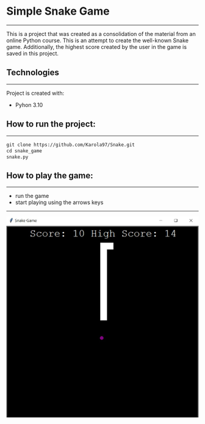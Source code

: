 # Simple Snake Game
---
This is a project that was created as a consolidation of the material from an online Python course. This is an attempt to create the well-known Snake game. Additionally, the highest score created by the user in the game is saved in this project.

## Technologies
---
Project is created with: 
+ Pyhon 3.10

## How to run the project:
---
```
git clone https://github.com/Karola97/Snake.git
cd snake_game
snake.py
```
## How to play the game:
---
+ run the game
+ start playing using the arrows keys

---
![Snake](./images/Snake_img.jpg)
